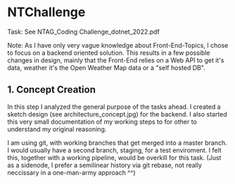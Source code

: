 # NTChallenge

Task: See NTAG_Coding Challenge_dotnet_2022.pdf

Note: As I have only very vague knowledge about Front-End-Topics, I chose to focus on a backend oriented solution.
This results in a few possible changes in design, mainly that the Front-End relies on a Web API to get it's data,
weather it's the Open Weather Map data or a "self hosted DB".

## 1. Concept Creation

In this step I analyzed the general purpose of the tasks ahead. I created a sketch design (see architecture_concept.jpg) for the backend.
I also started this very small documentation of my working steps to for other to understand my original reasoning.

I am using git, with working branches that get merged into a master branch. I would usually have a second branch, staging, for a test enviroment.
I felt this, together with a working pipeline, would be overkill for this task. (Just as a sidenode, I prefer a semilinear history via git rebase, not really neccissary in a one-man-army approach ^^)
